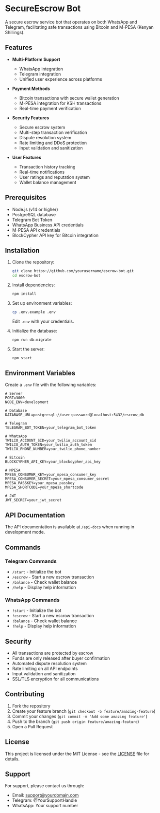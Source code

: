 # SecureEscrow Bot

A secure escrow service bot that operates on both WhatsApp and Telegram, facilitating safe transactions using Bitcoin and M-PESA (Kenyan Shillings).

## Features

- **Multi-Platform Support**
  - WhatsApp integration
  - Telegram integration
  - Unified user experience across platforms

- **Payment Methods**
  - Bitcoin transactions with secure wallet generation
  - M-PESA integration for KSH transactions
  - Real-time payment verification

- **Security Features**
  - Secure escrow system
  - Multi-step transaction verification
  - Dispute resolution system
  - Rate limiting and DDoS protection
  - Input validation and sanitization

- **User Features**
  - Transaction history tracking
  - Real-time notifications
  - User ratings and reputation system
  - Wallet balance management

## Prerequisites

- Node.js (v14 or higher)
- PostgreSQL database
- Telegram Bot Token
- WhatsApp Business API credentials
- M-PESA API credentials
- BlockCypher API key for Bitcoin integration

## Installation

1. Clone the repository:
   ```bash
   git clone https://github.com/yourusername/escrow-bot.git
   cd escrow-bot
   ```

2. Install dependencies:
   ```bash
   npm install
   ```

3. Set up environment variables:
   ```bash
   cp .env.example .env
   ```
   Edit `.env` with your credentials.

4. Initialize the database:
   ```bash
   npm run db:migrate
   ```

5. Start the server:
   ```bash
   npm start
   ```

## Environment Variables

Create a `.env` file with the following variables:

```env
# Server
PORT=3000
NODE_ENV=development

# Database
DATABASE_URL=postgresql://user:password@localhost:5432/escrow_db

# Telegram
TELEGRAM_BOT_TOKEN=your_telegram_bot_token

# WhatsApp
TWILIO_ACCOUNT_SID=your_twilio_account_sid
TWILIO_AUTH_TOKEN=your_twilio_auth_token
TWILIO_PHONE_NUMBER=your_twilio_phone_number

# Bitcoin
BLOCKCYPHER_API_KEY=your_blockcypher_api_key

# MPESA
MPESA_CONSUMER_KEY=your_mpesa_consumer_key
MPESA_CONSUMER_SECRET=your_mpesa_consumer_secret
MPESA_PASSKEY=your_mpesa_passkey
MPESA_SHORTCODE=your_mpesa_shortcode

# JWT
JWT_SECRET=your_jwt_secret
```

## API Documentation

The API documentation is available at `/api-docs` when running in development mode.

## Commands

### Telegram Commands
- `/start` - Initialize the bot
- `/escrow` - Start a new escrow transaction
- `/balance` - Check wallet balance
- `/help` - Display help information

### WhatsApp Commands
- `!start` - Initialize the bot
- `!escrow` - Start a new escrow transaction
- `!balance` - Check wallet balance
- `!help` - Display help information

## Security

- All transactions are protected by escrow
- Funds are only released after buyer confirmation
- Automated dispute resolution system
- Rate limiting on all API endpoints
- Input validation and sanitization
- SSL/TLS encryption for all communications

## Contributing

1. Fork the repository
2. Create your feature branch (`git checkout -b feature/amazing-feature`)
3. Commit your changes (`git commit -m 'Add some amazing feature'`)
4. Push to the branch (`git push origin feature/amazing-feature`)
5. Open a Pull Request

## License

This project is licensed under the MIT License - see the [LICENSE](LICENSE) file for details.

## Support

For support, please contact us through:
- Email: support@yourdomain.com
- Telegram: @YourSupportHandle
- WhatsApp: Your support number